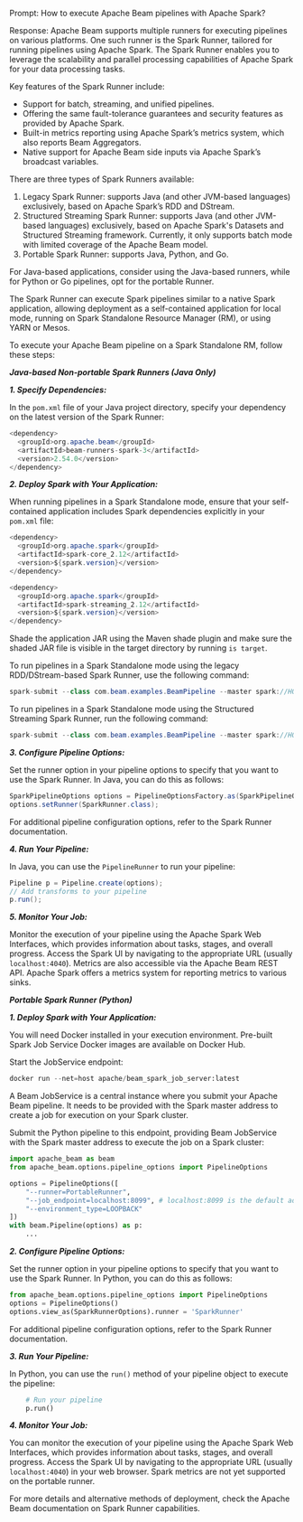 Prompt:
How to execute Apache Beam pipelines with Apache Spark?

Response:
Apache Beam supports multiple runners for executing pipelines on various platforms. One such runner is the Spark Runner, tailored for running pipelines using Apache Spark. The Spark Runner enables you to leverage the scalability and parallel processing capabilities of Apache Spark for your data processing tasks.

Key features of the Spark Runner include:
* Support for batch, streaming, and unified pipelines.
* Offering the same fault-tolerance guarantees and security features as provided by Apache Spark.
* Built-in metrics reporting using Apache Spark’s metrics system, which also reports Beam Aggregators.
* Native support for Apache Beam side inputs via Apache Spark’s broadcast variables.

There are three types of Spark Runners available:
1. Legacy Spark Runner: supports Java (and other JVM-based languages) exclusively, based on Apache Spark’s RDD and DStream.
2. Structured Streaming Spark Runner: supports Java (and other JVM-based languages) exclusively, based on Apache Spark's Datasets and Structured Streaming framework. Currently, it only supports batch mode with limited coverage of the Apache Beam model.
3. Portable Spark Runner: supports Java, Python, and Go.

For Java-based applications, consider using the Java-based runners, while for Python or Go pipelines, opt for the portable Runner.

The Spark Runner can execute Spark pipelines similar to a native Spark application, allowing deployment as a self-contained application for local mode, running on Spark Standalone Resource Manager (RM), or using YARN or Mesos.

To execute your Apache Beam pipeline on a Spark Standalone RM, follow these steps:

***Java-based Non-portable Spark Runners (Java Only)***

***1. Specify Dependencies:***

In the `pom.xml` file of your Java project directory, specify your dependency on the latest version of the Spark Runner:

```java
<dependency>
  <groupId>org.apache.beam</groupId>
  <artifactId>beam-runners-spark-3</artifactId>
  <version>2.54.0</version>
</dependency>
```

***2. Deploy Spark with Your Application:***

When running pipelines in a Spark Standalone mode, ensure that your self-contained application includes Spark dependencies explicitly in your `pom.xml` file:

```java
<dependency>
  <groupId>org.apache.spark</groupId>
  <artifactId>spark-core_2.12</artifactId>
  <version>${spark.version}</version>
</dependency>

<dependency>
  <groupId>org.apache.spark</groupId>
  <artifactId>spark-streaming_2.12</artifactId>
  <version>${spark.version}</version>
</dependency>
```

Shade the application JAR using the Maven shade plugin and make sure the shaded JAR file is visible in the target directory by running `is target`.

To run pipelines in a Spark Standalone mode using the legacy RDD/DStream-based Spark Runner, use the following command:

```java
spark-submit --class com.beam.examples.BeamPipeline --master spark://HOST:PORT target/beam-examples-1.0.0-shaded.jar --runner=SparkRunner
```

To run pipelines in a Spark Standalone mode using the Structured Streaming Spark Runner, run the following command:

```java
spark-submit --class com.beam.examples.BeamPipeline --master spark://HOST:PORT target/beam-examples-1.0.0-shaded.jar --runner=SparkStructuredStreamingRunner
```

***3. Configure Pipeline Options:***

Set the runner option in your pipeline options to specify that you want to use the Spark Runner. In Java, you can do this as follows:

```java
SparkPipelineOptions options = PipelineOptionsFactory.as(SparkPipelineOptions.class);
options.setRunner(SparkRunner.class);
```

For additional pipeline configuration options, refer to the Spark Runner documentation.

***4. Run Your Pipeline:***

In Java, you can use the `PipelineRunner` to run your pipeline:

```java
Pipeline p = Pipeline.create(options);
// Add transforms to your pipeline
p.run();
```

***5. Monitor Your Job:***

Monitor the execution of your pipeline using the Apache Spark Web Interfaces, which provides information about tasks, stages, and overall progress. Access the Spark UI by navigating to the appropriate URL (usually `localhost:4040`). Metrics are also accessible via the Apache Beam REST API. Apache Spark offers a metrics system for reporting metrics to various sinks.

***Portable Spark Runner (Python)***

***1. Deploy Spark with Your Application:***

You will need Docker installed in your execution environment. Pre-built Spark Job Service Docker images are available on Docker Hub.

Start the JobService endpoint:

```python
docker run --net=host apache/beam_spark_job_server:latest
```
A Beam JobService is a central instance where you submit your Apache Beam pipeline. It needs to be provided with the Spark master address to create a job for execution on your Spark cluster.

Submit the Python pipeline to this endpoint, providing Beam JobService with the Spark master address to execute the job on a Spark cluster:

```python
import apache_beam as beam
from apache_beam.options.pipeline_options import PipelineOptions

options = PipelineOptions([
    "--runner=PortableRunner",
    "--job_endpoint=localhost:8099", ​​# localhost:8099 is the default address of the JobService
    "--environment_type=LOOPBACK"
])
with beam.Pipeline(options) as p:
    ...
```

***2. Configure Pipeline Options:***

Set the runner option in your pipeline options to specify that you want to use the Spark Runner. In Python, you can do this as follows:

```python
from apache_beam.options.pipeline_options import PipelineOptions
options = PipelineOptions()
options.view_as(SparkRunnerOptions).runner = 'SparkRunner'
```

For additional pipeline configuration options, refer to the Spark Runner documentation.

***3. Run Your Pipeline:***

In Python, you can use the `run()` method of your pipeline object to execute the pipeline:

```python
    # Run your pipeline
    p.run()
```

***4. Monitor Your Job:***

You can monitor the execution of your pipeline using the Apache Spark Web Interfaces, which provides information about tasks, stages, and overall progress. Access the Spark UI by navigating to the appropriate URL (usually `localhost:4040`) in your web browser. Spark metrics are not yet supported on the portable runner.

For more details and alternative methods of deployment, check the Apache Beam documentation on Spark Runner capabilities.
